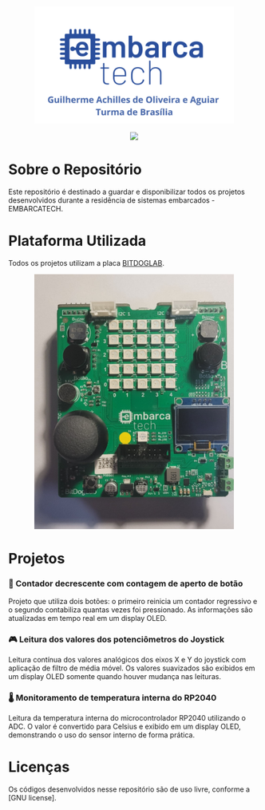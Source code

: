 <p align ="center"><img src="assets/imagem-inicial-readme.png" width="400" alt="Imagem Inicial"></p>

<p align = "center">
    <img src="https://img.shields.io/github/license/GuilhermeAchilles/Guilherme_Achilles_embarcatech_HBr_2025?cacheSeconds=3600"
     width="100px">
</p>

# Sobre o Repositório

Este repositório é destinado a guardar e disponibilizar todos os projetos desenvolvidos durante a residência de sistemas embarcados - EMBARCATECH.

# Plataforma Utilizada 

Todos os projetos utilizam a placa [BITDOGLAB](https://github.com/BitDogLab/BitDogLab).

<p align ="center"><img src="assets/placa_bitdoglab.jpeg" width="400" alt="Imagem da BitDogLab"></p>

# Projetos

### 📌 Contador decrescente com contagem de aperto de botão
Projeto que utiliza dois botões: o primeiro reinicia um contador regressivo e o segundo contabiliza quantas vezes foi pressionado. As informações são atualizadas em tempo real em um display OLED.

### 🎮 Leitura dos valores dos potenciômetros do Joystick
Leitura contínua dos valores analógicos dos eixos X e Y do joystick com aplicação de filtro de média móvel. Os valores suavizados são exibidos em um display OLED somente quando houver mudança nas leituras.

### 🌡️ Monitoramento de temperatura interna do RP2040
Leitura da temperatura interna do microcontrolador RP2040 utilizando o ADC. O valor é convertido para Celsius e exibido em um display OLED, demonstrando o uso do sensor interno de forma prática.

# Licenças

Os códigos desenvolvidos nesse repositório são de uso livre, conforme a [GNU license].
